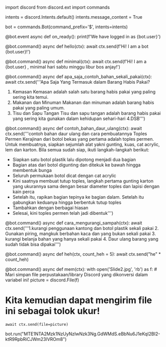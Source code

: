 import discord
from discord.ext import commands

intents = discord.Intents.default()
intents.message_content = True

bot = commands.Bot(command_prefix='$', intents=intents)

@bot.event
async def on_ready():
    print(f'We have logged in as {bot.user}')

@bot.command()
async def hello(ctx):
    await ctx.send(f'Hi! I am a bot {bot.user}!')

@bot.command()
async def minimal(ctx):
    await ctx.send(f'Hi! I am a {bot.user} , minimal hari sabtu minggu libur bos anjay!')


@bot.command()
async def apa_saja_contoh_bahan_sekali_pakai(ctx):
    await ctx.send('''Apa Saja Yang Termasuk dalam Barang Habis Pakai?

1. Kemasan Kemasan adalah salah satu barang habis pakai yang paling sering kita temui. 
2. Makanan dan Minuman Makanan dan minuman adalah barang habis pakai yang paling umum. 
3. Tisu dan Sapu Tangan Tisu dan sapu tangan adalah barang habis pakai yang sering kita gunakan dalam kehidupan sehari-hari 
4.DSB''')

@bot.command()
async def contoh_bahan_daur_ulang(ctx):
    await ctx.send('''contoh bahan daur ulang dan cara pembuatannya                                                                                                                                                  Toples Permen
Kerajinan dari botol bekas yang pertama adalah toples permen. Untuk membuatnya, siapkan sejumlah alat yakni gunting, kuas, cat acrylic, lem dan karton. Bila semua sudah siap, ikuti langkah-langkah berikut:

- Siapkan satu botol plastik lalu dipotong menjadi dua bagian
- Bagian atas dari botol digunting dan ditekuk ke bawah hingga membentuk bunga
- Seluruh permukaan botol dicat dengan cat acrylic
- Kini saatnya membuat tutup toples, langkah pertama gunting karton yang ukurannya sama dengan besar diameter toples dan lapisi dengan kain perca
- Setelah itu, rapikan bagian tepinya ke bagian dalam. Setelah itu gabungkan keduanya hingga berbentuk tutup toples
- Tambahkan dengan berbagai hiasan
- Selesai, kini toples permen telah jadi dibentuk''')

@bot.command()
async def cara_mengurangi_sampah(ctx):
    await ctx.send('''1.kurangi penggunaan kantong dan botol plastik sekali pakai 
2. Gunakan piring, mangkuk berbahan kaca dan yang bukan sekali pakai 
3. kurangi belanja bahan yang hanya sekali pakai 
4. Daur ulang barang yang sudah tidak bisa dipakai''')

@bot.command()
async def heh(ctx, count_heh = 5):
    await ctx.send("he" * count_heh)

@bot.command()
async def mem(ctx):
    with open('Slide2.jpg', 'rb') as f:
        # Mari simpan file perpustakaan/library Discord yang dikonversi dalam variabel ini!
        picture = discord.File(f)
   # Kita kemudian dapat mengirim file ini sebagai tolok ukur!
    await ctx.send(file=picture)

bot.run("MTE1NTA2Mzk1NzUyNzIwNzk3Ng.GdWMdS.eBbNu6J1eKqI2BI2-ktR9RpbRiCJWm23lVROm8")
